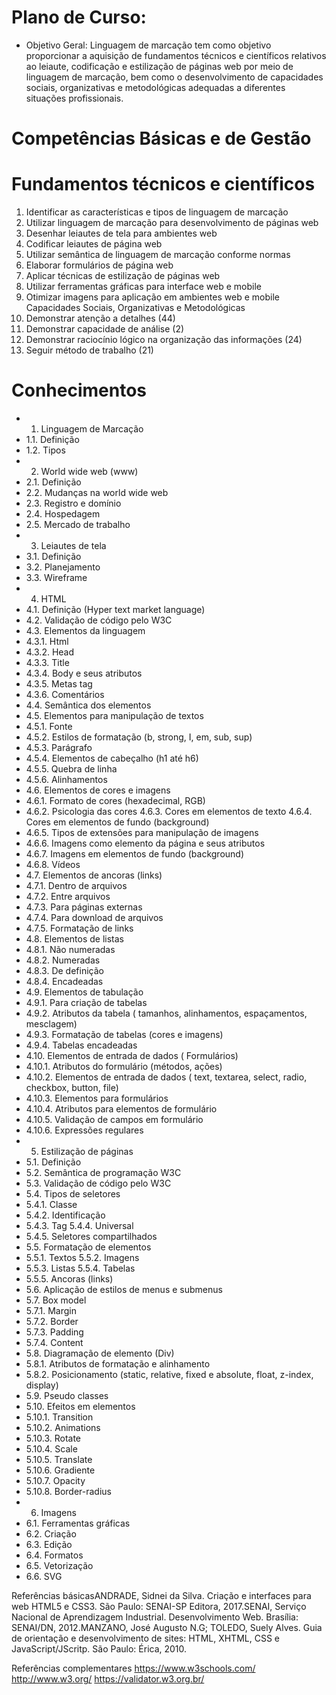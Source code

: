 # Plano de Curso:

- Objetivo Geral: Linguagem de marcação tem como objetivo proporcionar a aquisição de fundamentos técnicos e científicos relativos ao leiaute, codificação e estilização de páginas web por meio de linguagem de marcação, bem como o desenvolvimento de capacidades sociais, organizativas e metodológicas adequadas a diferentes situações profissionais. 

# Competências Básicas e de Gestão 
# Fundamentos técnicos e científicos

1. Identificar as características e tipos de linguagem de marcação
2. Utilizar linguagem de marcação para desenvolvimento de páginas web
3. Desenhar leiautes de tela para ambientes web
4. Codificar leiautes de página web
5. Utilizar semântica de linguagem de marcação conforme normas
6. Elaborar formulários de página web
7. Aplicar técnicas de estilização de páginas web
8. Utilizar ferramentas gráficas para interface web e mobile
9. Otimizar imagens para aplicação em ambientes web e mobile  
Capacidades Sociais, Organizativas e Metodológicas
1. Demonstrar atenção a detalhes (44)
2. Demonstrar capacidade de análise (2)
3. Demonstrar raciocínio lógico na organização das informações (24)
4. Seguir método de trabalho (21)

# Conhecimentos 

- 1. Linguagem de Marcação
- 1.1. Definição
- 1.2. Tipos
- 2. World wide web (www)
- 2.1. Definição
- 2.2. Mudanças na world wide web
- 2.3. Registro e domínio
- 2.4. Hospedagem
- 2.5. Mercado de trabalho
- 3. Leiautes de tela
- 3.1. Definição
- 3.2. Planejamento
- 3.3. Wireframe
- 4. HTML
- 4.1. Definição (Hyper text market language)
- 4.2. Validação de código pelo W3C
- 4.3. Elementos da linguagem
- 4.3.1. Html
- 4.3.2. Head
- 4.3.3. Title
- 4.3.4. Body e seus atributos
- 4.3.5. Metas tag
- 4.3.6. Comentários
- 4.4. Semântica dos elementos
- 4.5. Elementos para manipulação de textos
- 4.5.1. Fonte
- 4.5.2. Estilos de formatação (b, strong, I, em, sub, sup)
- 4.5.3. Parágrafo
- 4.5.4. Elementos de cabeçalho (h1 até h6)
- 4.5.5. Quebra de linha
- 4.5.6. Alinhamentos
- 4.6. Elementos de cores e imagens
- 4.6.1. Formato de cores (hexadecimal, RGB)
- 4.6.2. Psicologia das cores 4.6.3. Cores em elementos de texto 4.6.4. Cores em elementos de fundo (background)
- 4.6.5. Tipos de extensões para manipulação de imagens
- 4.6.6. Imagens como elemento da página e seus atributos
- 4.6.7. Imagens em elementos de fundo (background)
- 4.6.8. Vídeos
- 4.7. Elementos de ancoras (links)
- 4.7.1. Dentro de arquivos
- 4.7.2. Entre arquivos
- 4.7.3. Para páginas externas
- 4.7.4. Para download de arquivos
- 4.7.5. Formatação de links
- 4.8. Elementos de listas
- 4.8.1. Não numeradas
- 4.8.2. Numeradas
- 4.8.3. De definição
- 4.8.4. Encadeadas
- 4.9. Elementos de tabulação
- 4.9.1. Para criação de tabelas
- 4.9.2. Atributos da tabela ( tamanhos, alinhamentos, espaçamentos, mesclagem)
- 4.9.3. Formatação de tabelas (cores e imagens)
- 4.9.4. Tabelas encadeadas
- 4.10. Elementos de entrada de dados ( Formulários)
- 4.10.1. Atributos do formulário (métodos, ações)
- 4.10.2. Elementos de entrada de dados ( text, textarea, select, radio, checkbox, button, file)
- 4.10.3. Elementos para formulários
- 4.10.4. Atributos para elementos de formulário
- 4.10.5. Validação de campos em formulário
- 4.10.6. Expressões regulares
- 5. Estilização de páginas
- 5.1. Definição
- 5.2. Semântica de programação W3C
- 5.3. Validação de código pelo W3C
- 5.4. Tipos de seletores
- 5.4.1. Classe
- 5.4.2. Identificação
- 5.4.3. Tag 5.4.4. Universal
- 5.4.5. Seletores compartilhados
- 5.5. Formatação de elementos 
- 5.5.1. Textos 5.5.2. Imagens
- 5.5.3. Listas 5.5.4. Tabelas
- 5.5.5. Ancoras (links)
- 5.6. Aplicação de estilos de menus e submenus
- 5.7. Box model
- 5.7.1. Margin
- 5.7.2. Border
- 5.7.3. Padding
- 5.7.4. Content
- 5.8. Diagramação de elemento (Div)
- 5.8.1. Atributos de formatação e alinhamento
- 5.8.2. Posicionamento (static, relative, fixed e absolute, float, z-index, display)
- 5.9. Pseudo classes
- 5.10. Efeitos em elementos
- 5.10.1. Transition
- 5.10.2. Animations
- 5.10.3. Rotate
- 5.10.4. Scale
- 5.10.5. Translate
- 5.10.6. Gradiente
- 5.10.7. Opacity
- 5.10.8. Border-radius
- 6. Imagens
- 6.1.  Ferramentas gráficas
- 6.2. Criação
- 6.3. Edição
- 6.4. Formatos
- 6.5. Vetorização
- 6.6. SVG 

Referências básicasANDRADE, Sidnei da Silva. Criação e interfaces para web HTML5 e CSS3. São Paulo: SENAI-SP Editora, 2017.SENAI, Serviço Nacional de Aprendizagem Industrial. Desenvolvimento Web. Brasília: SENAI/DN, 2012.MANZANO, José Augusto N.G; TOLEDO, Suely Alves. Guia de orientação e desenvolvimento de sites: HTML, XHTML, CSS e JavaScript/JScritp. São Paulo: Érica, 2010. 

Referências complementares 
https://www.w3schools.com/
http://www.w3.org/
https://validator.w3.org.br/  
